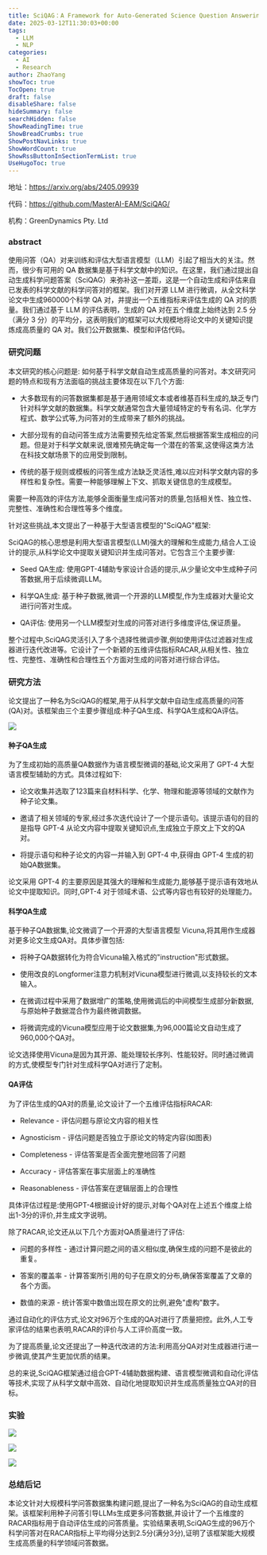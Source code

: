 ```yaml
---
title: SciQAG：A Framework for Auto-Generated Science Question Answering Dataset with Fine-grained Evaluation
date: 2025-03-12T11:30:03+00:00
tags:
  - LLM
  - NLP
categories:
  - AI
  - Research
author: ZhaoYang
showToc: true
TocOpen: true
draft: false
disableShare: false
hideSummary: false
searchHidden: false
ShowReadingTime: true
ShowBreadCrumbs: true
ShowPostNavLinks: true
ShowWordCount: true
ShowRssButtonInSectionTermList: true
UseHugoToc: true
---
```



地址：https://arxiv.org/abs/2405.09939

代码：https://github.com/MasterAI-EAM/SciQAG/

机构：GreenDynamics Pty. Ltd

  

### abstract

使用问答（QA）对来训练和评估大型语言模型（LLM）引起了相当大的关注。然而，很少有可用的 QA 数据集是基于科学文献中的知识。在这里，我们通过提出自动生成科学问题答案（SciQAG）来弥补这一差距，这是一个自动生成和评估来自已发表的科学文献的科学问答对的框架。我们对开源 LLM 进行微调，从全文科学论文中生成960000个科学 QA 对，并提出一个五维指标来评估生成的 QA 对的质量。我们通过基于 LLM 的评估表明，生成的 QA 对在五个维度上始终达到 2.5 分（满分 3 分）的平均分，这表明我们的框架可以大规模地将论文中的关键知识提炼成高质量的 QA 对。我们公开数据集、模型和评估代码。

### 研究问题

本文研究的核心问题是: 如何基于科学文献自动生成高质量的问答对。本文研究问题的特点和现有方法面临的挑战主要体现在以下几个方面:

- 大多数现有的问答数据集都是基于通用领域文本或者维基百科生成的,缺乏专门针对科学文献的数据集。科学文献通常包含大量领域特定的专有名词、化学方程式、数学公式等,为问答对的生成带来了额外的挑战。
    
- 大部分现有的自动问答生成方法需要预先给定答案,然后根据答案生成相应的问题。但是对于科学文献来说,很难预先确定每一个潜在的答案,这使得这类方法在科技文献场景下的应用受到限制。
    
- 传统的基于规则或模板的问答生成方法缺乏灵活性,难以应对科学文献内容的多样性和复杂性。需要一种能够理解上下文、抓取关键信息的生成模型。
    

需要一种高效的评估方法,能够全面衡量生成问答对的质量,包括相关性、独立性、完整性、准确性和合理性等多个维度。

  

针对这些挑战,本文提出了一种基于大型语言模型的"SciQAG"框架:

SciQAG的核心思想是利用大型语言模型(LLM)强大的理解和生成能力,结合人工设计的提示,从科学论文中提取关键知识并生成问答对。它包含三个主要步骤:

- Seed QA生成: 使用GPT-4辅助专家设计合适的提示,从少量论文中生成种子问答数据,用于后续微调LLM。
    
- 科学QA生成: 基于种子数据,微调一个开源的LLM模型,作为生成器对大量论文进行问答对生成。
    
- QA评估: 使用另一个LLM模型对生成的问答对进行多维度评估,保证质量。
    

  

整个过程中,SciQAG灵活引入了多个选择性微调步骤,例如使用评估过滤器对生成器进行迭代改进等。它设计了一个新颖的五维评估指标RACAR,从相关性、独立性、完整性、准确性和合理性五个方面对生成的问答对进行综合评估。

  

  

### 研究方法

论文提出了一种名为SciQAG的框架,用于从科学文献中自动生成高质量的问答(QA)对。该框架由三个主要步骤组成:种子QA生成、科学QA生成和QA评估。

![](https://dppemvhuzp.feishu.cn/space/api/box/stream/download/asynccode/?code=MzM0ZDE0YTgzMWYwYzI2YjExNmNkMGFlZDE2OTEyOWVfQmgyWXNGSmhjYTNiMWw4OUFXQkVhemxLV0txMmMwSVZfVG9rZW46TGdaYWJrRWFFbzdpU0t4Ukx4d2NONHVybm1iXzE3NDg3NTkwMTg6MTc0ODc2MjYxOF9WNA)

#### 种子QA生成

为了生成初始的高质量QA数据作为语言模型微调的基础,论文采用了 GPT-4 大型语言模型辅助的方式。具体过程如下:

- 论文收集并选取了123篇来自材料科学、化学、物理和能源等领域的文献作为种子论文集。
    
- 邀请了相关领域的专家,经过多次迭代设计了一个提示语句。该提示语句的目的是指导 GPT-4 从论文内容中提取关键知识点,生成独立于原文上下文的QA对。
    
- 将提示语句和种子论文的内容一并输入到 GPT-4 中,获得由 GPT-4 生成的初始QA数据集。
    

论文采用 GPT-4 的主要原因是其强大的理解和生成能力,能够基于提示语有效地从论文中提取知识。同时,GPT-4 对于领域术语、公式等内容也有较好的处理能力。

#### 科学QA生成

基于种子QA数据集,论文微调了一个开源的大型语言模型 Vicuna,将其用作生成器对更多论文生成QA对。具体步骤包括:

- 将种子QA数据转化为符合Vicuna输入格式的"instruction"形式数据。
    
- 使用改良的Longformer注意力机制对Vicuna模型进行微调,以支持较长的文本输入。
    
- 在微调过程中采用了数据增广的策略,使用微调后的中间模型生成部分新数据,与原始种子数据混合作为最终微调数据。
    
- 将微调完成的Vicuna模型应用于论文数据集,为96,000篇论文自动生成了960,000个QA对。
    

论文选择使用Vicuna是因为其开源、能处理较长序列、性能较好。同时通过微调的方式,使模型专门针对生成科学QA对进行了定制。

  

#### QA评估

为了评估生成的QA对的质量,论文设计了一个五维评估指标RACAR:

- Relevance - 评估问题与原论文内容的相关性
    
- Agnosticism - 评估问题是否独立于原论文的特定内容(如图表)
    
- Completeness - 评估答案是否全面完整地回答了问题
    
- Accuracy - 评估答案在事实层面上的准确性
    
- Reasonableness - 评估答案在逻辑层面上的合理性
    

具体评估过程是:使用GPT-4根据设计好的提示,对每个QA对在上述五个维度上给出1-3分的评价,并生成文字说明。

除了RACAR,论文还从以下几个方面对QA质量进行了评估:

- 问题的多样性 - 通过计算问题之间的语义相似度,确保生成的问题不是彼此的重复。
    
- 答案的覆盖率 - 计算答案所引用的句子在原文的分布,确保答案覆盖了文章的各个方面。
    
- 数值的来源 - 统计答案中数值出现在原文的比例,避免"虚构"数字。
    

通过自动化的评估方式,论文对96万个生成的QA对进行了质量把控。此外,人工专家评估的结果也表明,RACAR的评价与人工评价高度一致。

为了提高质量,论文还提出了一种迭代改进的方法:利用高分QA对对生成器进行进一步微调,使其产生更加优质的结果。

总的来说,SciQAG框架通过组合GPT-4辅助数据构建、语言模型微调和自动化评估等技术,实现了从科学文献中高效、自动化地提取知识并生成高质量独立QA对的目标。

  

### 实验

![](https://dppemvhuzp.feishu.cn/space/api/box/stream/download/asynccode/?code=YjJiOTQ5ZWQzMjQzODJmMmY2N2FhZThmYjI5NzgwMjNfQ2F2RVFnV3c0cHpoZDhPeGFWVVpTWHkyWE9od3VlOXNfVG9rZW46VGxWS2JVR3BIbzRLZWt4TjdxWWNZcjFlbjNiXzE3NDg3NTkwMTg6MTc0ODc2MjYxOF9WNA)

  

![](https://dppemvhuzp.feishu.cn/space/api/box/stream/download/asynccode/?code=NGUwYjgzNGRjMDZlYjQwZGU1NGE5MGRkN2Q2ODJmZjhfZmE4c1lycVM0ZXZqd2N6d3R0QkRLZEk4emNheDY5U2RfVG9rZW46T2ZmeGJTMkdpb3lDbEd4R2ZQWmNOSGhJbkdjXzE3NDg3NTkwMTg6MTc0ODc2MjYxOF9WNA)

  

![](https://dppemvhuzp.feishu.cn/space/api/box/stream/download/asynccode/?code=YjMzYmFkOTA2MzkwYzdlMzkwMzFiYTdmNDBhMmQ5NzNfQlFwUjFDVjdmYklPQXVXSEhDNXhHYXI0STdxMUl5a2dfVG9rZW46VjlUSmJITFdnbzBwa2l4bTIyVWNyMWlIbkFPXzE3NDg3NTkwMTg6MTc0ODc2MjYxOF9WNA)

### 总结后记

本论文针对大规模科学问答数据集构建问题,提出了一种名为SciQAG的自动生成框架。该框架利用种子问答引导LLMs生成更多问答数据,并设计了一个五维度的RACAR指标用于自动评估生成的问答质量。实验结果表明,SciQAG生成的96万个科学问答对在RACAR指标上平均得分达到2.5分(满分3分),证明了该框架能大规模生成高质量的科学领域问答数据。